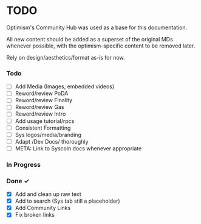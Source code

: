 # TODO 

Optimism's Community Hub was used as a base for this documentation.

All new content should be added as a superset of the original MDs whenever possible, with the optimism-specific content to be removed later.

Rely on design/aesthetics/format as-is for now.

### Todo

- [ ] Add Media (Images, embedded videos)
- [ ] Reword/review PoDA  
- [ ] Reword/review Finality 
- [ ] Reword/review Gas  
- [ ] Reword/review Intro  
- [ ] Add usage tutorial/rpcs 
- [ ] Consistent Formatting  
- [ ] Sys logos/media/branding 
- [ ] Adapt /Dev Docs/ thoroughly
- [ ] META: Link to Syscoin docs whenever appropriate  

### In Progress

### Done ✓

- [x] Add and clean up raw text  
- [x] Add to search (Sys tab still a placeholder)  
- [x] Add Community Links 
- [x] Fix broken links 
